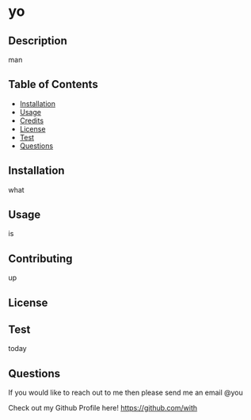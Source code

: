 # yo

## Description

man

## Table of Contents

- [Installation](#installation)
- [Usage](#usage)
- [Credits](#credits)
- [License](#license)
- [Test](#test)
- [Questions](#questions)

## Installation

what

## Usage

is 

## Contributing

up

## License



## Test

today

## Questions

If you would like to reach out to me then please send me an email @you

Check out my Github Profile here!
https://github.com/with


  
